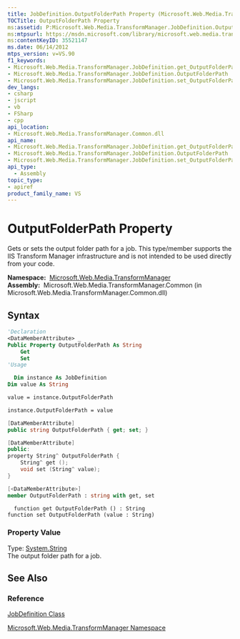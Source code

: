```yaml
---
title: JobDefinition.OutputFolderPath Property (Microsoft.Web.Media.TransformManager)
TOCTitle: OutputFolderPath Property
ms:assetid: P:Microsoft.Web.Media.TransformManager.JobDefinition.OutputFolderPath
ms:mtpsurl: https://msdn.microsoft.com/library/microsoft.web.media.transformmanager.jobdefinition.outputfolderpath(v=VS.90)
ms:contentKeyID: 35521147
ms.date: 06/14/2012
mtps_version: v=VS.90
f1_keywords:
- Microsoft.Web.Media.TransformManager.JobDefinition.get_OutputFolderPath
- Microsoft.Web.Media.TransformManager.JobDefinition.OutputFolderPath
- Microsoft.Web.Media.TransformManager.JobDefinition.set_OutputFolderPath
dev_langs:
- csharp
- jscript
- vb
- FSharp
- cpp
api_location:
- Microsoft.Web.Media.TransformManager.Common.dll
api_name:
- Microsoft.Web.Media.TransformManager.JobDefinition.get_OutputFolderPath
- Microsoft.Web.Media.TransformManager.JobDefinition.OutputFolderPath
- Microsoft.Web.Media.TransformManager.JobDefinition.set_OutputFolderPath
api_type:
  - Assembly
topic_type:
- apiref
product_family_name: VS
---
```


# OutputFolderPath Property

Gets or sets the output folder path for a job. This type/member supports the IIS Transform Manager infrastructure and is not intended to be used directly from your code.

**Namespace:**  [Microsoft.Web.Media.TransformManager](microsoft-web-media-transformmanager-namespace.md)  
**Assembly:**  Microsoft.Web.Media.TransformManager.Common (in Microsoft.Web.Media.TransformManager.Common.dll)

## Syntax

```vb
'Declaration
<DataMemberAttribute> _
Public Property OutputFolderPath As String
    Get
    Set
'Usage

  Dim instance As JobDefinition
Dim value As String

value = instance.OutputFolderPath

instance.OutputFolderPath = value
```

```csharp
[DataMemberAttribute]
public string OutputFolderPath { get; set; }
```

```cpp
[DataMemberAttribute]
public:
property String^ OutputFolderPath {
    String^ get ();
    void set (String^ value);
}
```

``` fsharp
[<DataMemberAttribute>]
member OutputFolderPath : string with get, set
```

```jscript
  function get OutputFolderPath () : String
function set OutputFolderPath (value : String)
```

### Property Value

Type: [System.String](https://msdn.microsoft.com/library/s1wwdcbf)  
The output folder path for a job.  

## See Also

### Reference

[JobDefinition Class](jobdefinition-class-microsoft-web-media-transformmanager.md)

[Microsoft.Web.Media.TransformManager Namespace](microsoft-web-media-transformmanager-namespace.md)
